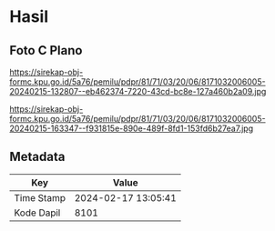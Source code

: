 # Hasil

## Foto C Plano

https://sirekap-obj-formc.kpu.go.id/5a76/pemilu/pdpr/81/71/03/20/06/8171032006005-20240215-132807--eb462374-7220-43cd-bc8e-127a460b2a09.jpg

https://sirekap-obj-formc.kpu.go.id/5a76/pemilu/pdpr/81/71/03/20/06/8171032006005-20240215-163347--f931815e-890e-489f-8fd1-153fd6b27ea7.jpg


## Metadata

| Key        | Value               |
| ---------- | ------------------- |
| Time Stamp | 2024-02-17 13:05:41 |
| Kode Dapil | 8101                |



